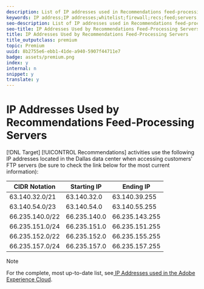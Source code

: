 ```yaml
---
description: List of IP addresses used in Recommendations feed-processing servers located in the Dallas data center to help you configure your firewall to block IP addresses originating from Adobe servers.
keywords: IP address;IP addresses;whitelist;firewall;recs;feed;servers;adobe marketing cloud;recommendations
seo-description: List of IP addresses used in Recommendations feed-processing servers located in the Dallas data center to help you configure your firewall to block IP addresses originating from Adobe servers.
seo-title: IP Addresses Used by Recommendations Feed-Processing Servers
title: IP Addresses Used by Recommendations Feed-Processing Servers
title_outputclass: premium
topic: Premium
uuid: 8b2755e6-ebb1-41de-a940-5907f44711e7
badge: assets/premium.png
index: y
internal: n
snippet: y
translate: y
---
```


# IP Addresses Used by Recommendations Feed-Processing Servers



[!DNL  Target] [!UICONTROL  Recommendations] activities use the following IP addresses located in the Dallas data center when accessing customers' FTP servers (be sure to check the link below for the most current information): 



|  CIDR Notation  | Starting IP  | Ending IP  |
|---|---|---|
|  63.140.32.0/21  | 63.140.32.0  | 63.140.39.255  |
|  63.140.54.0/23  | 63.140.54.0  | 63.140.55.255  |
|  66.235.140.0/22  | 66.235.140.0  | 66.235.143.255  |
|  66.235.151.0/24  | 66.235.151.0  | 66.235.151.255  |
|  66.235.152.0/22  | 66.235.152.0  | 66.235.155.255  |
|  66.235.157.0/24  | 66.235.157.0  | 66.235.157.255  |


>[!NOTE]
>
>For the complete, most up-to-date list, see[ IP Addresses used in the Adobe Experience Cloud](https://helpx.adobe.com/analytics/kb/adobe-ip-addresses.html). 


